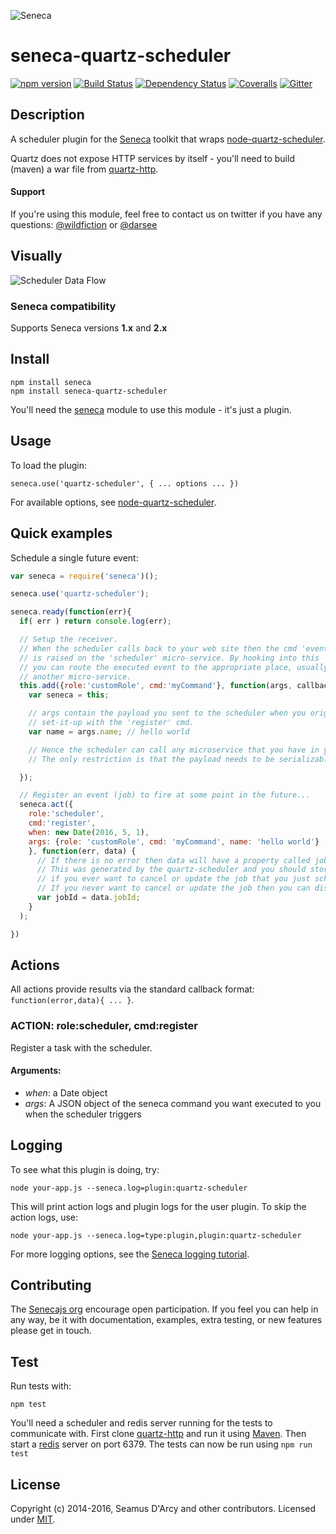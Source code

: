 ![Seneca](http://senecajs.org/files/assets/seneca-logo.png)

# seneca-quartz-scheduler
[![npm version][npm-badge]][npm-url]
[![Build Status][travis-badge]][travis-url]
[![Dependency Status][david-badge]][david-url]
[![Coveralls][BadgeCoveralls]][Coveralls]
[![Gitter][gitter-badge]][gitter-url]

## Description

A scheduler plugin for the [Seneca](http://senecajs.org) toolkit that wraps [node-quartz-scheduler](https://github.com/nherment/node-quartz-scheduler).

Quartz does not expose HTTP services by itself - you'll need to build (maven) a war file from [quartz-http](https://github.com/nherment/quartz-http).

#### Support

If you're using this module, feel free to contact us on twitter if you
have any questions: [@wildfiction](https://twitter.com/wildfiction) or [@darsee](https://twitter.com/darsee)

## Visually

![Scheduler Data Flow](https://raw.githubusercontent.com/darsee/seneca-quartz-scheduler/master/docs/scheduler-data-flow.png "Scheduler Data Flow")

### Seneca compatibility
Supports Seneca versions **1.x** and **2.x**

## Install

```
npm install seneca
npm install seneca-quartz-scheduler
```

You'll need the [seneca](http://github.com/senecajs/seneca) module to use this module - it's just a plugin.


## Usage

To load the plugin:

```
seneca.use('quartz-scheduler', { ... options ... })
```

For available options, see [node-quartz-scheduler](https://github.com/nherment/node-quartz-scheduler).

## Quick examples

Schedule a single future event:

```js
var seneca = require('seneca')();

seneca.use('quartz-scheduler');

seneca.ready(function(err){
  if( err ) return console.log(err);

  // Setup the receiver.
  // When the scheduler calls back to your web site then the cmd 'event'
  // is raised on the 'scheduler' micro-service. By hooking into this
  // you can route the executed event to the appropriate place, usually
  // another micro-service.
  this.add({role:'customRole', cmd:'myCommand'}, function(args, callback){
    var seneca = this;

    // args contain the payload you sent to the scheduler when you originally
    // set-it-up with the 'register' cmd.
    var name = args.name; // hello world

    // Hence the scheduler can call any microservice that you have in your application.
    // The only restriction is that the payload needs to be serializable into JSON

  });

  // Register an event (job) to fire at some point in the future...
  seneca.act({
    role:'scheduler',
    cmd:'register',
    when: new Date(2016, 5, 1),
    args: {role: 'customRole', cmd: 'myCommand', name: 'hello world'}
    }, function(err, data) {
      // If there is no error then data will have a property called jobId.
      // This was generated by the quartz-scheduler and you should store this
      // if you ever want to cancel or update the job that you just scheduled.
      // If you never want to cancel or update the job then you can discard this value.
      var jobId = data.jobId;
    }
  );

})
```

## Actions

All actions provide results via the standard callback format: <code>function(error,data){ ... }</code>.


### ACTION: role:scheduler, cmd:register

Register a task with the scheduler.

#### Arguments:

   * _when_: a Date object
   * _args_: A JSON object of the seneca command you want executed to you when the scheduler triggers

## Logging

To see what this plugin is doing, try:

```
node your-app.js --seneca.log=plugin:quartz-scheduler
```

This will print action logs and plugin logs for the user plugin. To skip the action logs, use:

```
node your-app.js --seneca.log=type:plugin,plugin:quartz-scheduler
```

For more logging options, see the [Seneca logging tutorial](http://senecajs.org/tutorials/logging-with-seneca.html).

## Contributing
The [Senecajs org][] encourage open participation. If you feel you can help in any way, be it with
documentation, examples, extra testing, or new features please get in touch.

## Test

Run tests with:

```
npm test
```

You'll need a scheduler and redis server running for the tests to communicate with.
First clone [quartz-http](https://github.com/nherment/quartz-http) and run it using [Maven](https://maven.apache.org/). 
Then start a [redis](http://redis.io/) server on port 6379. The tests can now be run using `npm run test`

## License
Copyright (c) 2014-2016, Seamus D'Arcy and other contributors.
Licensed under [MIT][].

[MIT]: ./LICENSE
[npm-badge]: https://img.shields.io/npm/v/seneca-quartz-scheduler.svg
[npm-url]: https://npmjs.com/package/seneca-quartz-scheduler
[travis-badge]: https://travis-ci.org/senecajs/seneca-quartz-scheduler.svg
[travis-url]: https://travis-ci.org/senecajs/seneca-quartz-scheduler
[codeclimate-badge]: https://codeclimate.com/github/senecajs/seneca-quartz-scheduler/badges/gpa.svg
[codeclimate-url]: https://codeclimate.com/github/senecajs/seneca-quartz-scheduler
[Coveralls]: https://coveralls.io/github/senecajs/seneca-quartz-scheduler?branch=master
[BadgeCoveralls]: https://coveralls.io/repos/github/senecajs/seneca-quartz-scheduler/badge.svg?branch=master
[david-badge]: https://david-dm.org/senecajs/seneca-quartz-scheduler.svg
[david-url]: https://david-dm.org/senecajs/seneca-quartz-scheduler
[gitter-badge]: https://badges.gitter.im/Join%20Chat.svg
[gitter-url]: https://gitter.im/senecajs/seneca
[Senecajs org]: https://github.com/senecajs/
